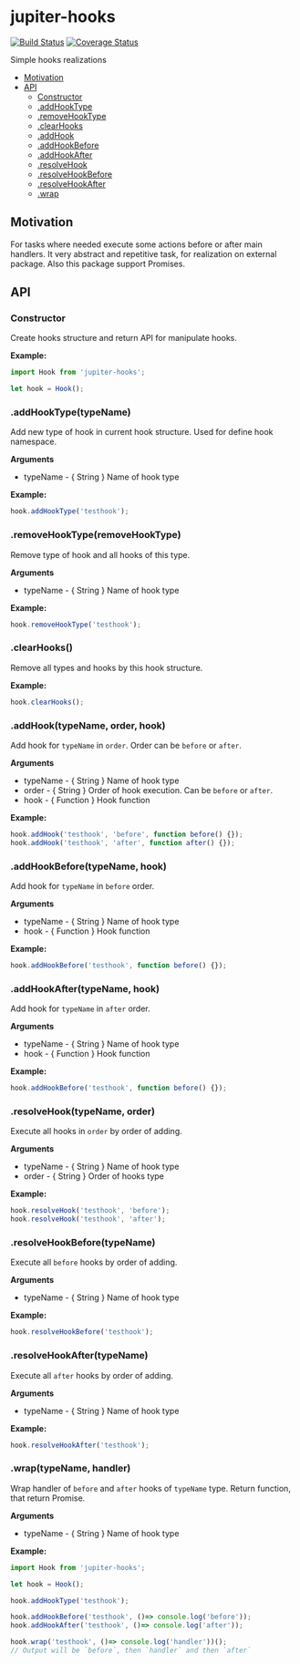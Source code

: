 # jupiter-hooks

[![Build Status](https://travis-ci.org/Jupiter-framework/jupiter-hooks.svg)](https://travis-ci.org/Jupiter-framework/jupiter-hooks)
[![Coverage Status](https://coveralls.io/repos/Jupiter-framework/jupiter-hooks/badge.svg?branch=master&service=github)](https://coveralls.io/github/Jupiter-framework/jupiter-hooks?branch=master)

Simple hooks realizations

* [Motivation](#motivation)
* [API](#api)
  * [Constructor](#constructor)
  * [.addHookType](#addhooktypetypename)
  * [.removeHookType](#removehooktyperemovehooktype)
  * [.clearHooks](#clearhooks)
  * [.addHook](#addhooktypename-order-hook)
  * [.addHookBefore](#addhookbeforetypename-hook)
  * [.addHookAfter](#addhookaftertypename-hook)
  * [.resolveHook](#resolvehooktypename-order)
  * [.resolveHookBefore](#resolvehookbeforetypename)
  * [.resolveHookAfter](#resolvehookaftertypename)
  * [.wrap](#wraptypename-handler)

## Motivation

For tasks where needed execute some actions before or after main handlers. It
very abstract and repetitive task, for realization on external package. Also
this package support Promises.

## API

### Constructor

Create hooks structure and return API for manipulate hooks.

**Example:**
```javascript
import Hook from 'jupiter-hooks';

let hook = Hook();
```

### .addHookType(typeName)

Add new type of hook in current hook structure. Used for define hook namespace.

**Arguments**
* typeName - { String } Name of hook type

**Example:**

```javascript
hook.addHookType('testhook');
```

### .removeHookType(removeHookType)

Remove type of hook and all hooks of this type.

**Arguments**
* typeName - { String } Name of hook type

**Example:**

```javascript
hook.removeHookType('testhook');
```

### .clearHooks()

Remove all types and hooks by this hook structure.

**Example:**

```javascript
hook.clearHooks();
```

### .addHook(typeName, order, hook)

Add hook for `typeName` in `order`. Order can be `before` or `after`.

**Arguments**
* typeName - { String } Name of hook type
* order - { String } Order of hook execution. Can be `before` or `after`.
* hook - { Function } Hook function

**Example:**

```javascript
hook.addHook('testhook', 'before', function before() {});
hook.addHook('testhook', 'after', function after() {});
```

### .addHookBefore(typeName, hook)

Add hook for `typeName` in `before` order.

**Arguments**
* typeName - { String } Name of hook type
* hook - { Function } Hook function

**Example:**

```javascript
hook.addHookBefore('testhook', function before() {});
```

### .addHookAfter(typeName, hook)

Add hook for `typeName` in `after` order.

**Arguments**
* typeName - { String } Name of hook type
* hook - { Function } Hook function

**Example:**

```javascript
hook.addHookBefore('testhook', function before() {});
```

### .resolveHook(typeName, order)

Execute all hooks in `order` by order of adding.

**Arguments**
* typeName - { String } Name of hook type
* order - { String } Order of hooks type

**Example:**

```javascript
hook.resolveHook('testhook', 'before');
hook.resolveHook('testhook', 'after');
```

### .resolveHookBefore(typeName)

Execute all `before` hooks by order of adding.

**Arguments**
* typeName - { String } Name of hook type

**Example:**

```javascript
hook.resolveHookBefore('testhook');
```

### .resolveHookAfter(typeName)

Execute all `after` hooks by order of adding.

**Arguments**
* typeName - { String } Name of hook type

**Example:**

```javascript
hook.resolveHookAfter('testhook');
```

### .wrap(typeName, handler)

Wrap handler of `before` and `after` hooks of `typeName` type.
Return function, that return Promise.

**Arguments**
* typeName - { String } Name of hook type

**Example:**

```javascript
import Hook from 'jupiter-hooks';

let hook = Hook();

hook.addHookType('testhook');

hook.addHookBefore('testhook', ()=> console.log('before'));
hook.addHookAfter('testhook', ()=> console.log('after'));

hook.wrap('testhook', ()=> console.log('handler'))();
// Output will be `before`, then `handler` and then `after`
```
